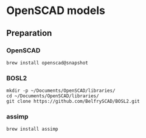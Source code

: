 # OpenSCAD models

## Preparation

### OpenSCAD

    brew install openscad@snapshot

### BOSL2

    mkdir -p ~/Documents/OpenSCAD/libraries/
    cd ~/Documents/OpenSCAD/libraries/
    git clone https://github.com/BelfrySCAD/BOSL2.git

### assimp

    brew install assimp